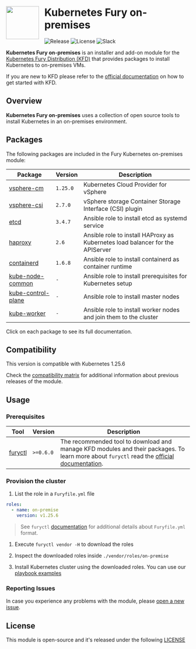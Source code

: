 <!-- markdownlint-disable MD033 -->
<h1>
    <img src="https://github.com/sighupio/fury-distribution/blob/main/docs/assets/fury-epta-white.png?raw=true" align="left" width="90" style="margin-right: 15px"/>
    Kubernetes Fury on-premises
</h1>
<!-- markdownlint-enable MD033 -->

![Release](https://img.shields.io/badge/Latest%20Release-v1.25.6-blue)
![License](https://img.shields.io/github/license/sighupio/fury-kubernetes-on-premises?label=License)
![Slack](https://img.shields.io/badge/slack-@kubernetes/fury-yellow.svg?logo=slack&label=Slack)

<!-- <KFD-DOCS> -->

**Kubernetes Fury on-premises** is an installer and add-on module for the [Kubernetes Fury Distribution (KFD)][kfd-repo] that provides
packages to install Kubernetes to on-premises VMs.

If you are new to KFD please refer to the [official documentation][kfd-docs] on how to get started with KFD.

## Overview

**Kubernetes Fury on-premises** uses a collection of open source tools to install Kubernetes in an on-premises environment.

## Packages

The following packages are included in the Fury Kubernetes on-premises module:

| Package                                        | Version  | Description                                                                   |
| ---------------------------------------------- | -------- | ----------------------------------------------------------------------------- |
| [vsphere-cm](katalog/vsphere-cm)               | `1.25.0` | Kubernetes Cloud Provider for vSphere                                         |
| [vsphere-csi](katalog/vsphere-csi)             | `2.7.0`  | vSphere storage Container Storage Interface (CSI) plugin                      |
| [etcd](roles/etcd)                             | `3.4.7`  | Ansible role to install etcd as systemd service                               |
| [haproxy](roles/haproxy)                       | `2.6`    | Ansible role to install HAProxy as Kubernetes load balancer for the APIServer |
| [containerd](roles/containerd)                 | `1.6.8`  | Ansible role to install containerd as container runtime                       |
| [kube-node-common](roles/kube-node-common)     | `-`      | Ansible role to install prerequisites for Kubernetes setup                    |
| [kube-control-plane](roles/kube-control-plane) | `-`      | Ansible role to install master nodes                                          |
| [kube-worker](roles/kube-worker)               | `-`      | Ansible role to install worker nodes and join them to the cluster             |

Click on each package to see its full documentation.

## Compatibility

This version is compatible with Kubernetes 1.25.6

Check the [compatibility matrix][compatibility-matrix] for additional information about previous releases of the module.

## Usage

### Prerequisites

| Tool                    | Version   | Description                                                                                                                                                |
| ----------------------- | --------- | ---------------------------------------------------------------------------------------------------------------------------------------------------------- |
| [furyctl][furyctl-repo] | `>=0.6.0` | The recommended tool to download and manage KFD modules and their packages. To learn more about `furyctl` read the [official documentation][furyctl-repo]. |

### Provision the cluster

1. List the role in a `Furyfile.yml` file

```yaml
roles:
  - name: on-premise
    version: v1.25.6
```

> See `furyctl` [documentation][furyctl-repo] for additional details about `Furyfile.yml` format.

1. Execute `furyctl vendor -H` to download the roles

2. Inspect the downloaded roles inside `./vendor/roles/on-premise`

3. Install Kubernetes cluster using the downloaded roles. You can use our [playbook examples](examples/playbooks)

<!-- Links -->

[furyctl-repo]: https://github.com/sighupio/furyctl
[compatibility-matrix]: https://github.com/sighupio/fury-kubernetes-on-premises/blob/master/docs/COMPATIBILITY_MATRIX.md
[kfd-repo]: https://github.com/sighupio/fury-distribution
[kfd-docs]: https://docs.kubernetesfury.com/docs/distribution/

<!-- </KFD-DOCS> -->

<!-- <FOOTER> -->

### Reporting Issues

In case you experience any problems with the module, please [open a new issue](https://github.com/sighupio/fury-kubernetes-on-premises/issues/new/choose).

## License

This module is open-source and it's released under the following [LICENSE](LICENSE)

<!-- </FOOTER> -->
